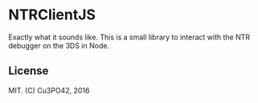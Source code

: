 # NTRClientJS

Exactly what it sounds like. This is a small library to interact with the NTR debugger on the 3DS in Node.

## License

MIT. (C) Cu3PO42, 2016
